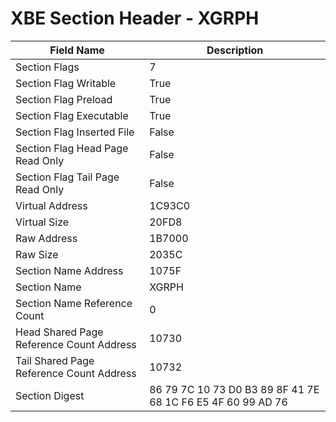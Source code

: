 # XBE Section Header - XGRPH

| Field Name | Description |
|---|---|
| Section Flags | 7 |
| Section Flag Writable | True |
| Section Flag Preload | True |
| Section Flag Executable | True |
| Section Flag Inserted File | False |
| Section Flag Head Page Read Only | False |
| Section Flag Tail Page Read Only | False |
| Virtual Address | 1C93C0 |
| Virtual Size | 20FD8 |
| Raw Address | 1B7000 |
| Raw Size | 2035C |
| Section Name Address | 1075F |
| Section Name | XGRPH |
| Section Name Reference Count | 0 |
| Head Shared Page Reference Count Address | 10730 |
| Tail Shared Page Reference Count Address | 10732 |
| Section Digest | 86 79 7C 10 73 D0 B3 89 8F 41 7E 68 1C F6 E5 4F 60 99 AD 76 |
